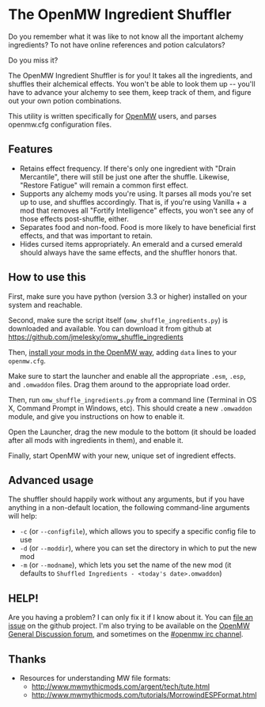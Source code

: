 # The OpenMW Ingredient Shuffler

Do you remember what it was like to not know all the important alchemy ingredients? To not have online references and potion calculators?

Do you miss it?

The OpenMW Ingredient Shuffler is for you! It takes all the ingredients, and shuffles their alchemical effects. You won't be able to look them up -- you'll have to advance your alchemy to see them, keep track of them, and figure out your own potion combinations.

This utility is written specifically for [OpenMW](http://openmw.org/) users, and parses openmw.cfg configuration files.

## Features

  - Retains effect frequency. If there's only one ingredient with "Drain Mercantile", there will still be just one after the shuffle. Likewise, "Restore Fatigue" will remain a common first effect.
  - Supports any alchemy mods you're using. It parses all mods you're set up to use, and shuffles accordingly. That is, if you're using Vanilla + a mod that removes all "Fortify Intelligence" effects, you won't see any of those effects post-shuffle, either.
  - Separates food and non-food. Food is more likely to have beneficial first effects, and that was important to retain.
  - Hides cursed items appropriately. An emerald and a cursed emerald should always have the same effects, and the shuffler honors that.

## How to use this

First, make sure you have python (version 3.3 or higher) installed on your system and reachable.

Second, make sure the script itself (`omw_shuffle_ingredients.py`) is downloaded and available. You can download it from github at https://github.com/jmelesky/omw_shuffle_ingredients

Then, [install your mods in the OpenMW way](https://openmw.readthedocs.io/en/latest/reference/modding/index.html), adding `data` lines to your `openmw.cfg`.

Make sure to start the launcher and enable all the appropriate `.esm`, `.esp`, and `.omwaddon` files. Drag them around to the appropriate load order.

Then, run `omw_shuffle_ingredients.py` from a command line (Terminal in OS X, Command Prompt in Windows, etc). This should create a new `.omwaddon` module, and give you instructions on how to enable it.

Open the Launcher, drag the new module to the bottom (it should be loaded after all mods with ingredients in them), and enable it.

Finally, start OpenMW with your new, unique set of ingredient effects.

## Advanced usage

The shuffler should happily work without any arguments, but if you have anything in a non-default location, the following command-line arguments will help:

  - `-c` (or `--configfile`), which allows you to specify a specific config file to use
  - `-d` (or `--moddir`), where you can set the directory in which to put the new mod
  - `-m` (or `--modname`), which lets you set the name of the new mod (it defaults to `Shuffled Ingredients - <today's date>.omwaddon`)

## HELP!

Are you having a problem? I can only fix it if I know about it. You can [file an issue](https://github.com/jmelesky/omw_shuffle_ingredients/issues) on the github project. I'm also trying to be available on the [OpenMW General Discussion forum](https://forum.openmw.org/viewforum.php?f=2), and sometimes on the [#openmw irc channel](https://webchat.freenode.net/?channels=openmw&uio=OT10cnVlde).

## Thanks

  * Resources for understanding MW file formats:
    * http://www.mwmythicmods.com/argent/tech/tute.html
    * http://www.mwmythicmods.com/tutorials/MorrowindESPFormat.html

